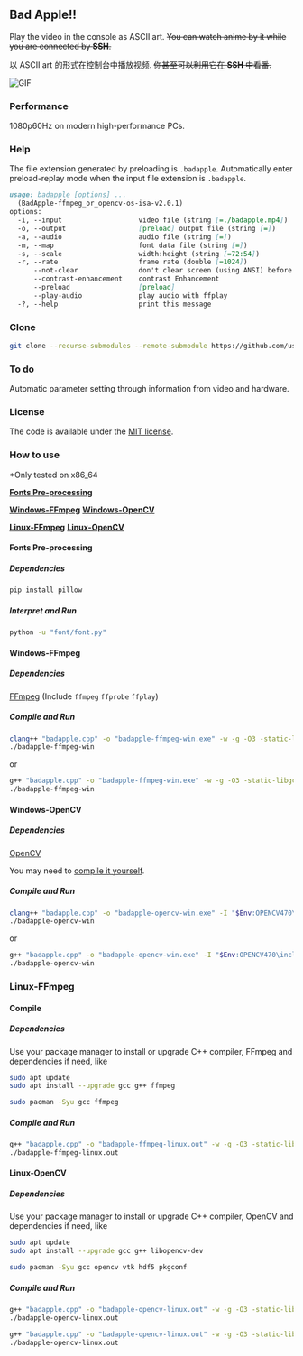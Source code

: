 ## Bad Apple!!

Play the video in the console as ASCII art. 
~~You can watch anime by it while you are connected by **SSH**.~~

以 ASCII art 的形式在控制台中播放视频. 
~~你甚至可以利用它在 **SSH** 中看番.~~

![GIF](./play.gif)

### Performance

1080p60Hz on modern high-performance PCs.

### Help

The file extension generated by preloading is `.badapple`.
Automatically enter preload-replay mode when the input file extension is `.badapple`.

```markdown
usage: badapple [options] ... 
  (BadApple-ffmpeg_or_opencv-os-isa-v2.0.1)
options:
  -i, --input                   video file (string [=./badapple.mp4])
  -o, --output                  [preload] output file (string [=])
  -a, --audio                   audio file (string [=])
  -m, --map                     font data file (string [=])
  -s, --scale                   width:height (string [=72:54])
  -r, --rate                    frame rate (double [=1024])
      --not-clear               don't clear screen (using ANSI) before print a frame
      --contrast-enhancement    contrast Enhancement
      --preload                 [preload]
      --play-audio              play audio with ffplay
  -?, --help                    print this message
```

### Clone

```sh
git clone --recurse-submodules --remote-submodule https://github.com/userElaina/Bad-Apple.git
```

### To do

Automatic parameter setting through information from video and hardware.

### License

The code is available under the [MIT license](./LICENSE).

### How to use

*Only tested on x86_64

**[Fonts Pre-processing](#fonts-pre-processing)**

**[Windows-FFmpeg](#windows-ffmpeg)**
**[Windows-OpenCV](#windows-opencv)**

**[Linux-FFmpeg](#linux-ffmpeg)**
**[Linux-OpenCV](#linux-opencv)**

#### Fonts Pre-processing

##### Dependencies

```sh
pip install pillow
```

##### Interpret and Run

```sh
python -u "font/font.py"
```

#### Windows-FFmpeg

##### Dependencies

[FFmpeg](https://github.com/BtbN/FFmpeg-Builds/releases/tag/latest)
(Include `ffmpeg` `ffprobe` `ffplay`)

##### Compile and Run

```sh
clang++ "badapple.cpp" -o "badapple-ffmpeg-win.exe" -w -g -O3 -static-libgcc --target=x86_64-w64-mingw
./badapple-ffmpeg-win
```

or

```sh
g++ "badapple.cpp" -o "badapple-ffmpeg-win.exe" -w -g -O3 -static-libgcc
./badapple-ffmpeg-win
```

#### Windows-OpenCV

##### Dependencies

[OpenCV](https://opencv.org/)

You may need to [compile it yourself](https://github.com/userElaina/OpenCV-MinGW-W64-Build).

##### Compile and Run

```sh
clang++ "badapple.cpp" -o "badapple-opencv-win.exe" -I "$Env:OPENCV470\include" -I "$Env:OPENCV470\include\opencv2" -L "$Env:OPENCV470\x64\mingw\lib" -llibopencv_world470 -w -g -O3 -static-libgcc --target=x86_64-w64-mingw
./badapple-opencv-win
```

or

```sh
g++ "badapple.cpp" -o "badapple-opencv-win.exe" -I "$Env:OPENCV470\include" -I "$Env:OPENCV470\include\opencv2" -L "$Env:OPENCV470\x64\mingw\lib" -llibopencv_world470 -w -g -O3 -static-libgcc
./badapple-opencv-win
```

### Linux-FFmpeg

#### Compile

##### Dependencies

Use your package manager to install or upgrade C++ compiler, FFmpeg and dependencies if need, like

```sh
sudo apt update
sudo apt install --upgrade gcc g++ ffmpeg
```

```sh
sudo pacman -Syu gcc ffmpeg
```

##### Compile and Run

```sh
g++ "badapple.cpp" -o "badapple-ffmpeg-linux.out" -w -g -O3 -static-libgcc
./badapple-ffmpeg-linux.out
```

#### Linux-OpenCV

##### Dependencies

Use your package manager to install or upgrade C++ compiler, OpenCV and dependencies if need, like

```sh
sudo apt update
sudo apt install --upgrade gcc g++ libopencv-dev
```

```sh
sudo pacman -Syu gcc opencv vtk hdf5 pkgconf
```

##### Compile and Run

```sh
g++ "badapple.cpp" -o "badapple-opencv-linux.out" -w -g -O3 -static-libgcc `pkg-config --cflags --libs opencv4`
./badapple-opencv-linux.out
```

```sh
g++ "badapple.cpp" -o "badapple-opencv-linux.out" -w -g -O3 -static-libgcc `pkgconf --cflags --libs opencv4`
./badapple-opencv-linux.out
```
